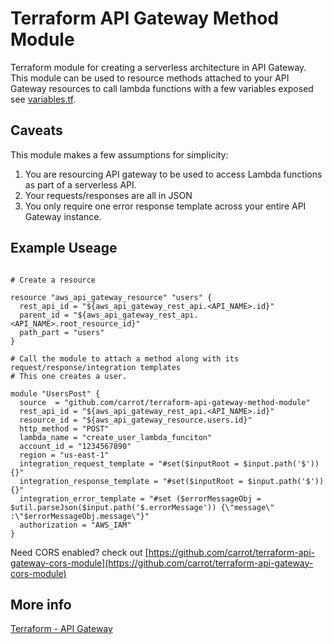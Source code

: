 # Terraform API Gateway Method Module

Terraform module for creating a serverless architecture in API Gateway. This module can be used to resource methods attached to your API Gateway resources to call lambda functions with a few variables exposed see [variables.tf](https://github.com/carrot//terraform-api-gateway-method-module/blob/master/variables.tf).

## Caveats

This module makes a few assumptions for simplicity:

1. You are resourcing API gateway to be used to access Lambda functions as part of a serverless API.
2. Your requests/responses are all in JSON
3. You only require one error response template across your entire API Gateway instance.

## Example Useage
```

# Create a resource

resource "aws_api_gateway_resource" "users" {
  rest_api_id = "${aws_api_gateway_rest_api.<API_NAME>.id}"
  parent_id = "${aws_api_gateway_rest_api.<API_NAME>.root_resource_id}"
  path_part = "users"
}

# Call the module to attach a method along with its request/response/integration templates
# This one creates a user.

module "UsersPost" {
  source  = "github.com/carrot/terraform-api-gateway-method-module"
  rest_api_id = "${aws_api_gateway_rest_api.<API_NAME>.id}"
  resource_id = "${aws_api_gateway_resource.users.id}"
  http_method = "POST"
  lambda_name = "create_user_lambda_funciton"
  account_id = "1234567890"
  region = "us-east-1"
  integration_request_template = "#set($inputRoot = $input.path('$')){}"
  integration_response_template = "#set($inputRoot = $input.path('$')){}"
  integration_error_template = "#set ($errorMessageObj = $util.parseJson($input.path('$.errorMessage')) {\"message\" :\"$errorMessageObj.message\"}"
  authorization = "AWS_IAM"
}
```

Need CORS enabled? check out [https://github.com/carrot/terraform-api-gateway-cors-module](https://github.com/carrot/terraform-api-gateway-cors-module)

## More info
[Terraform - API Gateway](https://www.terraform.io/docs/providers/aws/r/api_gateway_rest_api.html)

